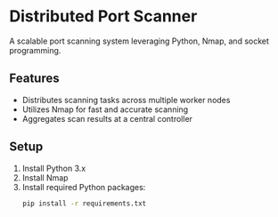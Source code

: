 # Distributed Port Scanner

A scalable port scanning system leveraging Python, Nmap, and socket programming.

## Features
- Distributes scanning tasks across multiple worker nodes
- Utilizes Nmap for fast and accurate scanning
- Aggregates scan results at a central controller

## Setup
1. Install Python 3.x
2. Install Nmap
3. Install required Python packages:
   ```bash
   pip install -r requirements.txt
   ```
